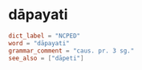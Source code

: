 # dāpayati

``` toml
dict_label = "NCPED"
word = "dāpayati"
grammar_comment = "caus. pr. 3 sg."
see_also = ["dāpeti"]
```

